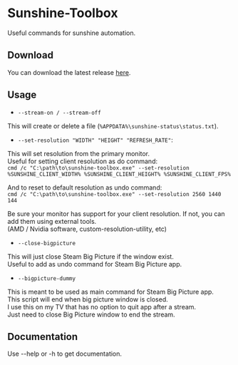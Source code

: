 # Sunshine-Toolbox

Useful commands for sunshine automation.

## Download

You can download the latest release [here](https://github.com/Odizinne/Sunshine-Toolbox/releases/latest).

## Usage

- `--stream-on / --stream-off`

This will create or delete a file (`%APPDATA%\sunshine-status\status.txt`).

- `--set-resolution "WIDTH" "HEIGHT" "REFRESH_RATE"`: 

This will set resolution from the primary monitor.  
Useful for setting client resolution as do command:  
`cmd /c "C:\path\to\sunshine-toolbox.exe" --set-resolution %SUNSHINE_CLIENT_WIDTH% %SUNSHINE_CLIENT_HEIGHT% %SUNSHINE_CLIENT_FPS%`

And to reset to default resolution as undo command:  
`cmd /c "C:\path\to\sunshine-toolbox.exe" --set-resolution 2560 1440 144`

Be sure your monitor has support for your client resolution. If not, you can add them using external tools.  
(AMD / Nvidia software, custom-resolution-utility, etc)

- `--close-bigpicture`

This will just close Steam Big Picture if the window exist.  
Useful to add as undo command for Steam Big Picture app.

- `--bigpicture-dummy`

This is meant to be used as main command for Steam Big Picture app.  
This script will end when big picture window is closed.  
I use this on my TV that has no option to quit app after a stream.  
Just need to close Big Picture window to end the stream.


## Documentation

Use --help or -h to get documentation.
